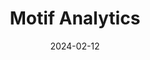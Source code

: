 ---  
layout: startup_page  
title: "Motif Analytics"  
id: "motifanalytics.com"  
permalink: "/motifanalyticsmotifanalytics.com02122024/"  
website: "https://www.motifanalytics.com/"  
funding_round: "Seed"  
funding_amount: "$5.7M"  
investors: "Felicis, Amplify Partners, InvestInData"  
about: "Motif Analytics provides sequence analytics for growth teams, helping them identify patterns in user interactions with their tools. Unlike traditional dashboards, Motif focuses on the sequence of user events to reveal actionable insights and improve growth strategies. Its unique approach leverages large language models (LLMs) and a custom Sequence Operations Language (SOL) for ease of use."  
markets: "SaaS, AI, Analytics, Data Infrastructure and Analytics"  
hq: "San Francisco Bay Area, California, United States"  
founded_year: "2022"  
linkedin: "https://www.linkedin.com/company/motifanalytics"  
twitter: ""  
instagram: ""  
facebook: ""  
crunchbase: "https://www.crunchbase.com/organization/motif-analytics"  
pitchbook: ""  

date_display: "12-Feb-2024"  
date: "2024-02-12"

# SEO Optimization  
meta_title: "Motif Analytics - Seed Funding ($5.7M)"  
meta_description: "Motif Analytics, Motif Analytics provides sequence analytics for growth teams, helping them identify patterns in user interactions with their tools. Unlike traditional..."  
meta_keywords: "Motif Analytics, SaaS, AI, Analytics, Data Infrastructure and Analytics, Seed funding"  
canonical_url: "https://startup.projectstartups.com/motifanalyticsmotifanalytics.com02122024/"  
---